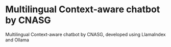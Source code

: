 # Multilingual Context-aware chatbot by CNASG 
Multilingual Context-aware chatbot by CNASG, developed using LlamaIndex and Ollama
